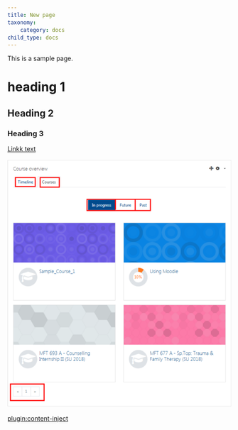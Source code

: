```yaml
---
title: New page
taxonomy:
    category: docs
child_type: docs
---
```


This is a sample page.

# heading 1
## Heading 2
### Heading 3

[Linkk text](https://www.twu.ca)

![](dashboard.png)

[plugin:content-inject](../course-not-showing)
